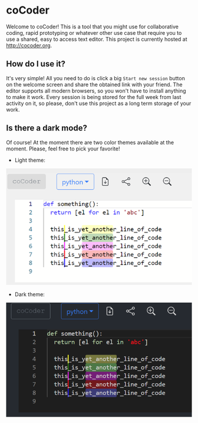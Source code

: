 # coCoder

Welcome to coCoder! This is a tool that you might use for collaborative coding, rapid prototyping or whatever other use case that require you to use a shared, easy to access text editor. This project is currently hosted at http://cocoder.org.

## How do I use it?

It's very simple! All you need to do is click a big `Start new session` button on the welcome screen and share the obtained link with your friend. The editor supports all modern browsers, so you won't have to install anything to make it work. Every session is being stored for the full week from last activity on it, so please, don't use this project as a long term storage of your work.

## Is there a dark mode?

Of course! At the moment there are two color themes available at the moment. Please, feel free to pick your favorite!

* Light theme:

![Light theme](/ui/visualizations/colors-light.png)

* Dark theme:

![Dark theme](/ui/visualizations/colors-dark.png)